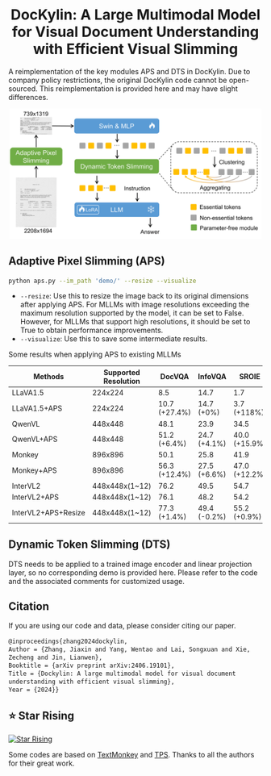 <div align=center>

# DocKylin: A Large Multimodal Model for Visual Document Understanding with Efficient Visual Slimming
</div>

A reimplementation of the key modules APS and DTS in DocKylin. Due to company policy restrictions, the original DocKylin code cannot be open-sourced. This reimplementation is provided here and may have slight differences.


<p align="center">
  <img src="img/model.png" width='500'>
</p>


## Adaptive Pixel Slimming (APS)
```bash
python aps.py --im_path 'demo/' --resize --visualize
```
- `--resize`: Use this to resize the image back to its original dimensions after applying APS. For MLLMs with image resolutions exceeding the maximum resolution supported by the model, it can be set to False. However, for MLLMs that support high resolutions, it should be set to True to obtain performance improvements.
- `--visualize`: Use this to save some intermediate results.

Some results when applying APS to existing MLLMs

|Methods|Supported Resolution|DocVQA|InfoVQA|SROIE|FUNSD|
|-|-|-|-|-|-|
|LLaVA1.5|224x224|8.5|14.7|1.7|0.2|
|LLaVA1.5+APS|224x224|10.7 (+27.4%)|14.7 (+0%)|3.7 (+118%)|0.9 (+360%)|
|QwenVL|448x448|48.1|23.9|34.5|20.6|
|QwenVL+APS|448x448|51.2 (+6.4%)|24.7 (+4.1%)|40.0 (+15.9%)|24.3 (+17.9%)|
|Monkey|896x896|50.1|25.8|41.9|24.1|
|Monkey+APS|896x896|56.3 (+12.4%)|27.5 (+6.6%)|47.0 (+12.2%)|27.3 (+13.3%)|
|InterVL2|448x448x(1~12)|76.2|49.5|54.7|41.7|
|InterVL2+APS|448x448x(1~12)|76.1|48.2|54.2|40.6|
|InterVL2+APS+Resize|448x448x(1~12)|77.3 (+1.4%)|49.4 (-0.2%)|55.2 (+0.9%)|43.4 (+4.1%)|



## Dynamic Token Slimming (DTS)
DTS needs to be applied to a trained image encoder and linear projection layer, so no corresponding demo is provided here. Please refer to the code and the associated comments for customized usage.



## Citation
If you are using our code and data, please consider citing our paper.
```
@inproceedings{zhang2024dockylin, 
Author = {Zhang, Jiaxin and Yang, Wentao and Lai, Songxuan and Xie, Zecheng and Jin, Lianwen}, 
Booktitle = {arXiv preprint arXiv:2406.19101}, 
Title = {Dockylin: A large multimodal model for visual document understanding with efficient visual slimming}, 
Year = {2024}}   
```


## ⭐ Star Rising
[![Star Rising](https://api.star-history.com/svg?repos=ZZZHANG-jx/DocKylin&type=Timeline)](https://star-history.com/#ZZZHANG-jx/DocKylin&Timeline)


Some codes are based on [TextMonkey](https://github.com/Yuliang-Liu/Monkey) and [TPS](https://github.com/megvii-research/TPS-CVPR2023). Thanks to all the authors for their great work.
